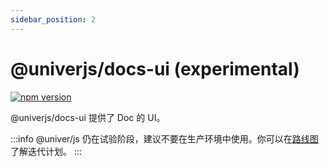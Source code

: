 ```yaml
---
sidebar_position: 2
---
```


# @univerjs/docs-ui (experimental)

[![npm version](https://img.shields.io/npm/v/@univerjs/docs-ui)](https://npmjs.org/package/@univerjs/docs-ui)

@univerjs/docs-ui 提供了 Doc 的 UI。

:::info
@univer/js 仍在试验阶段，建议不要在生产环境中使用。你可以在[路线图](/docs/guides/roadmap)了解迭代计划。
:::

